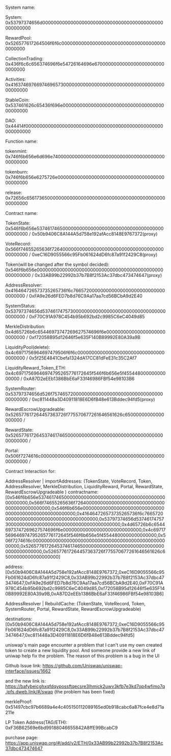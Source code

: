 
System name:

System: 0x53797374656d0000000000000000000000000000000000000000000000000000

RewardPool: 0x526577617264506f6f6c00000000000000000000000000000000000000000000

CollectionTrading: 0x436f6c6c656374696f6e54726164696e67000000000000000000000000000000

Activities: 0x4163746976697469657300000000000000000000000000000000000000000000

StableCoin: 0x537461626c65436f696e00000000000000000000000000000000000000000000

DAO: 0x44414f0000000000000000000000000000000000000000000000000000000000

Function name:

tokenmint: 0x746f6b656e6d696e740000000000000000000000000000000000000000000000

tokenburn: 0x746f6b656e6275726e0000000000000000000000000000000000000000000000

release: 0x72656c6561736500000000000000000000000000000000000000000000000000

Contract name:

TokenState: 0x546f6b656e537461746500000000000000000000000000000000000000000000 / 0x50b9406C8A144A5d758e192afAcc8148E9767372(proxy)

VoteRecord: 0x566f74655265636f726400000000000000000000000000000000000000000000 / 0xeC16D9055566c95Fb061624dD6fc87a91f2429C8(proxy)

Token(will be changed after the symbol decided): 0x546f6b656e000000000000000000000000000000000000000000000000000000 / 0x33AB99b22992b37b7B8f2153Ac37dbc473474647(proxy)

AddressResolver: 0x416464726573735265736f6c7665720000000000000000000000000000000000 / 0xFA9e26d6FED7b8d76C9Aa17aa7cd56BCbA9d2E40

SystemStatus: 0x53797374656d5374617475730000000000000000000000000000000000000000 / 0xF70C91A978C454b95b692bd2c9985C6eC4049d85

MerkleDistribution: 0x4d65726b6c65446973747269627574696f6e0000000000000000000000000000 / 0xf72058B95d12646f5e635F140B89992E80A39a9B

LiquidityPool(delete): 0x4c6971756964697479506f6f6c00000000000000000000000000000000000000 / 0x5f25E4841Cbefa1324dA17CC81dFeE31c35C2Af7

LiquidityReward_Token_ETH: 0x4c69717569646974795265776172645f546f6b656e5f45544800000000000000 / 0xA87D2eEEb1386BbE6aF33f46986FBf54e98103B6

SystemRouter: 0x53797374656d526f757465720000000000000000000000000000000000000000 / 0xc811448a3D40911818E6D6fB48e613Bddec94fd5(proxy)

RewardEscrowUpgradeable: 0x526577617264457363726f775570677261646561626c65000000000000000000 / 

RewardState: 0x5265776172645374617465000000000000000000000000000000000000000000 / 

Portal: 0x506f7274616c0000000000000000000000000000000000000000000000000000 / 


Contract Interaction for:

AddressResolver | importAddresses: (TokenState, VoteRecord, Token, AddressResolver, MerkleDistribution, LiquidityReward, Portal, RewardState, RewardEscrowUpgradeable ) contractname: [0x546f6b656e537461746500000000000000000000000000000000000000000000,0x566f74655265636f726400000000000000000000000000000000000000000000,0x546f6b656e000000000000000000000000000000000000000000000000000000,0x416464726573735265736f6c7665720000000000000000000000000000000000,0x53797374656d5374617475730000000000000000000000000000000000000000,0x4d65726b6c65446973747269627574696f6e0000000000000000000000000000,0x4c69717569646974795265776172645f546f6b656e5f45544800000000000000,0x506f7274616c0000000000000000000000000000000000000000000000000000,0x5265776172645374617465000000000000000000000000000000000000000000,0x526577617264457363726f775570677261646561626c65000000000000000000]

address:
[0x50b9406C8A144A5d758e192afAcc8148E9767372,0xeC16D9055566c95Fb061624dD6fc87a91f2429C8,0x33AB99b22992b37b7B8f2153Ac37dbc473474647,0xFA9e26d6FED7b8d76C9Aa17aa7cd56BCbA9d2E40,0xF70C91A978C454b95b692bd2c9985C6eC4049d85,0xf72058B95d12646f5e635F140B89992E80A39a9B,0xA87D2eEEb1386BbE6aF33f46986FBf54e98103B6]

AddressResolver | RebuildCache: (TokenState, VoteRecord, Token, SystemRouter, Portal, RewardState, RewardEscrowUpgradeable)

destinations: [0x50b9406C8A144A5d758e192afAcc8148E9767372,0xeC16D9055566c95Fb061624dD6fc87a91f2429C8,0x33AB99b22992b37b7B8f2153Ac37dbc473474647,0xc811448a3D40911818E6D6fB48e613Bddec94fd5]

uniswap's main page encounter a problem that I can't use my own created token to create a new liquidity pool. And someone provide a new link of uniwap help fix the problem. The reason of this problem is a bug in the UI

Github Issue link: https://github.com/Uniswap/uniswap-interface/issues/1662

and the new link is: https://bafybeicghxqfdqypossftqecsre3lhmick2uwv3kfb7e3kd7op4wfimo7q.ipfs.dweb.link/#/swap (the problem has been fixed)

merkleProof: 0x51497cbc97b6689a4e4c405150112089165ed0b918cabc6a87fce4e8d71a211e

LP Token Address(TAG/ETH): 0xF36B62569e6bd99188046655842A8ffE99BcabC9

purchase page: https://app.uniswap.org/#/add/v2/ETH/0x33AB99b22992b37b7B8f2153Ac37dbc473474647
